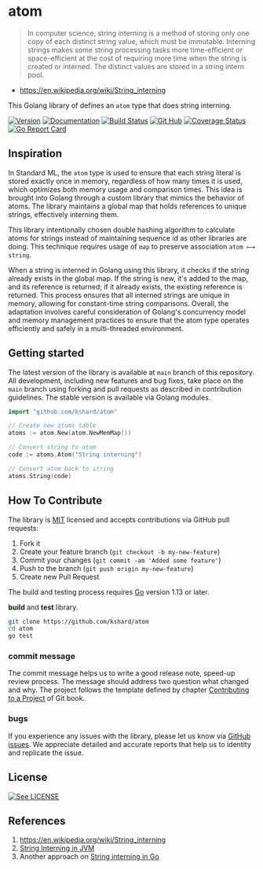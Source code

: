 # atom

> In computer science, string interning is a method of storing only one copy of each distinct string value, which must be immutable. Interning strings makes some string processing tasks more time-efficient or space-efficient at the cost of requiring more time when the string is created or interned. The distinct values are stored in a string intern pool.
- https://en.wikipedia.org/wiki/String_interning

This Golang library of defines an `atom` type that does string interning.

[![Version](https://img.shields.io/github/v/tag/kshard/atom?label=version)](https://github.com/kshard/atom/releases)
[![Documentation](https://pkg.go.dev/badge/github.com/kshard/atom)](https://pkg.go.dev/github.com/kshard/atom)
[![Build Status](https://github.com/kshard/atom/workflows/build/badge.svg)](https://github.com/kshard/atom/actions/)
[![Git Hub](https://img.shields.io/github/last-commit/kshard/atom.svg)](https://github.com/kshard/atom)
[![Coverage Status](https://coveralls.io/repos/github/kshard/atom/badge.svg?branch=main)](https://coveralls.io/github/kshard/atom?branch=main)
[![Go Report Card](https://goreportcard.com/badge/github.com/kshard/atom)](https://goreportcard.com/report/github.com/kshard/atom)


## Inspiration

In Standard ML, the `atom` type is used to ensure that each string literal is stored exactly once in memory, regardless of how many times it is used, which optimizes both memory usage and comparison times. This idea is brought into Golang through a custom library that mimics the behavior of atoms. The library maintains a global map that holds references to unique strings, effectively interning them.

This library intentionally chosen double hashing algorithm to calculate atoms for strings instead of maintaining sequence id as other libraries are doing. This technique requires usage of `map` to preserve association `atom ⟼ string`.

When a string is interned in Golang using this library, it checks if the string already exists in the global map. If the string is new, it's added to the map, and its reference is returned; if it already exists, the existing reference is returned. This process ensures that all interned strings are unique in memory, allowing for constant-time string comparisons. Overall, the adaptation involves careful consideration of Golang's concurrency model and memory management practices to ensure that the atom type operates efficiently and safely in a multi-threaded environment.


## Getting started

The latest version of the library is available at `main` branch of this repository. All development, including new features and bug fixes, take place on the `main` branch using forking and pull requests as described in contribution guidelines. The stable version is available via Golang modules.

```go
import "github.com/kshard/atom"

// Create new atoms table 
atoms := atom.New(atom.NewMemMap())

// Convert string to atom
code := atoms.Atom("String interning")

// Convert atom back to string
atoms.String(code)
```

## How To Contribute

The library is [MIT](LICENSE) licensed and accepts contributions via GitHub pull requests:

1. Fork it
2. Create your feature branch (`git checkout -b my-new-feature`)
3. Commit your changes (`git commit -am 'Added some feature'`)
4. Push to the branch (`git push origin my-new-feature`)
5. Create new Pull Request

The build and testing process requires [Go](https://golang.org) version 1.13 or later.

**build** and **test** library.

```bash
git clone https://github.com/kshard/atom
cd atom
go test
```

### commit message

The commit message helps us to write a good release note, speed-up review process. The message should address two question what changed and why. The project follows the template defined by chapter [Contributing to a Project](http://git-scm.com/book/ch5-2.html) of Git book.

### bugs

If you experience any issues with the library, please let us know via [GitHub issues](https://github.com/kshard/atom/issue). We appreciate detailed and accurate reports that help us to identity and replicate the issue. 


## License

[![See LICENSE](https://img.shields.io/github/license/kshard/atom.svg?style=for-the-badge)](LICENSE)


## References

1. https://en.wikipedia.org/wiki/String_interning
2. [String Interning in JVM](https://hg.openjdk.org/jdk7/jdk7/hotspot/file/tip/src/share/vm/classfile/symbolTable.cpp)
3. Another approach on [String interning in Go](https://artem.krylysov.com/blog/2018/12/12/string-interning-in-go/) 
